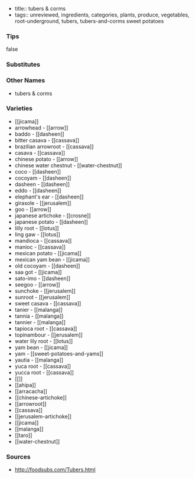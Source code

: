 - title:: tubers & corms
- tags:: unreviewed, ingredients, categories, plants, produce, vegetables, root-underground, tubers, tubers-and-corms
sweet potatoes

### Tips
false

### Substitutes


### Other Names

* tubers & corms

### Varieties

* [[jicama]]
* arrowhead - [[arrow]]
* baddo - [[dasheen]]
* bitter casava - [[cassava]]
* brazilian arrowroot - [[cassava]]
* casava - [[cassava]]
* chinese potato - [[arrow]]
* chinese water chestnut - [[water-chestnut]]
* coco - [[dasheen]]
* cocoyam - [[dasheen]]
* dasheen - [[dasheen]]
* eddo - [[dasheen]]
* elephant's ear - [[dasheen]]
* girasole - [[jerusalem]]
* goo - [[arrow]]
* japanese artichoke - [[crosne]]
* japanese potato - [[dasheen]]
* lilly root - [[lotus]]
* ling gaw - [[lotus]]
* mandioca - [[cassava]]
* manioc - [[cassava]]
* mexican potato - [[jicama]]
* mexican yam bean - [[jicama]]
* old cocoyam - [[dasheen]]
* saa got - [[jicama]]
* sato-imo - [[dasheen]]
* seegoo - [[arrow]]
* sunchoke - [[jerusalem]]
* sunroot - [[jerusalem]]
* sweet casava - [[cassava]]
* tanier - [[malanga]]
* tannia - [[malanga]]
* tannier - [[malanga]]
* tapioca root - [[cassava]]
* topinambour - [[jerusalem]]
* water lily root - [[lotus]]
* yam bean - [[jicama]]
* yam - [[sweet-potatoes-and-yams]]
* yautia - [[malanga]]
* yuca root - [[cassava]]
* yucca root - [[cassava]]
* [[]]
* [[ahipa]]
* [[arracacha]]
* [[chinese-artichoke]]
* [[arrowroot]]
* [[cassava]]
* [[jerusalem-artichoke]]
* [[jicama]]
* [[malanga]]
* [[taro]]
* [[water-chestnut]]

### Sources
* http://foodsubs.com/Tubers.html
